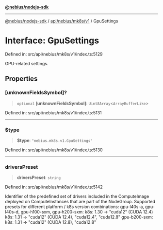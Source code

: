 [**@nebius/nodejs-sdk**](../../../../../README.md)

***

[@nebius/nodejs-sdk](../../../../../README.md) / [api/nebius/mk8s/v1](../README.md) / GpuSettings

# Interface: GpuSettings

Defined in: src/api/nebius/mk8s/v1/index.ts:5129

GPU-related settings.

## Properties

### \[unknownFieldsSymbol\]?

> `optional` **\[unknownFieldsSymbol\]**: `Uint8Array`\<`ArrayBufferLike`\>

Defined in: src/api/nebius/mk8s/v1/index.ts:5131

***

### $type

> **$type**: `"nebius.mk8s.v1.GpuSettings"`

Defined in: src/api/nebius/mk8s/v1/index.ts:5130

***

### driversPreset

> **driversPreset**: `string`

Defined in: src/api/nebius/mk8s/v1/index.ts:5142

Identifier of the predefined set of drivers included in the ComputeImage deployed on ComputeInstances that are part of the NodeGroup.
 Supported presets for different platform / k8s version combinations:
   gpu-l40s-a, gpu-l40s-d, gpu-h100-sxm, gpu-h200-sxm:
     k8s: 1.30 → "cuda12" (CUDA 12.4)
     k8s: 1.31 → "cuda12" (CUDA 12.4), "cuda12.4", "cuda12.8"
   gpu-b200-sxm:
     k8s: 1.31 → "cuda12" (CUDA 12.8), "cuda12.8"
